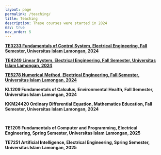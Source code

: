 ```yaml
---
layout: page
permalink: /teaching/
title: Teaching
description: These courses were started in 2024  
nav: true
nav_order: 5
---
```


**[TE3233 Fundamentals of Control System, Electrical Engineering, Fall Semester, Universitas Islam Lamongan, 2024](/teaching/te3233/)**

**[TE4249 Linear System, Electrical Engineering, Fall Semester, Universitas Islam Lamongan, 2024](/teaching/te4249/)**

**[TE5278 Numerical Method, Electrical Engineering, Fall Semester, Universitas Islam Lamongan, 2024](/teaching/te5278/)**

**KL1209 Fundamentals of Calculus, Environmental Health, Fall Semester, Universitas Islam Lamongan, 2024**

**KKM24420 Ordinary Differential Equation, Mathematics Education, Fall Semester, Universitas Islam Lamongan, 2024**

<br>

**TE1205 Fundamentals of Computer and Programming, Electrical Engineering, Spring Semester, Universitas Islam Lamongan, 2025**

**TE7251 Artificial Intelligence, Electrical Engineering, Spring Semester, Universitas Islam Lamongan, 2025**
